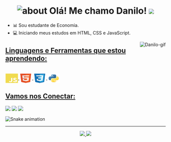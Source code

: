 ### <h1 align="center"> <img width="35" alt="about" src="https://cdn-icons-png.flaticon.com/512/3176/3176151.png"> Olá! Me chamo Danilo! <img src="https://raw.githubusercontent.com/MartinHeinz/MartinHeinz/master/wave.gif" width="30px"></h1>

- 📊 Sou estudante de Economia.
- 💻 Iniciando meus estudos em HTML, CSS e JavaScript.

<div align="center">
  <a href="https://github.com/daniloafigueredo">
    <img align="right" alt="Danilo-gif" height="250" src="https://media4.giphy.com/media/dWesBcTLavkZuG35MI/giphy.gif">
</div>
  
## **Linguagens e Ferramentas que estou aprendendo:**  
<div style="display: inline_block"><br>
  <img align="center" alt="Danilo-Js" height="30" width="40" src="https://raw.githubusercontent.com/devicons/devicon/master/icons/javascript/javascript-plain.svg">
  <img align="center" alt="Danilo-HTML" height="30" width="40" src="https://raw.githubusercontent.com/devicons/devicon/master/icons/html5/html5-original.svg">
  <img align="center" alt="Danilo-CSS" height="30" width="40" src="https://raw.githubusercontent.com/devicons/devicon/master/icons/css3/css3-original.svg">
  <img align="center" alt="Danilo-Python" height="30" width="40" src="https://raw.githubusercontent.com/devicons/devicon/master/icons/python/python-original.svg">
</div> 

##
## **Vamos nos Conectar:**
<div> 
 
  <a href="https://instagram.com/daniloafigueredo" target="_blank"><img src="https://img.shields.io/badge/-Instagram-%23E4405F?style=for-the-badge&logo=instagram&logoColor=white" target="_blank"></a>
  <a href = "daniloaraujofigueredo@gmail.com"><img src="https://img.shields.io/badge/-Gmail-%23333?style=for-the-badge&logo=gmail&logoColor=white" target="_blank"></a>
  <a href="https://www.linkedin.com/in/danilofigueredo" target="_blank"><img src="https://img.shields.io/badge/-LinkedIn-%230077B5?style=for-the-badge&logo=linkedin&logoColor=white" target="_blank"></a> 
 
  ![Snake animation](https://github.com/daniloafigueredo/daniloafigueredo/blob/output/github-contribution-grid-snake.svg)
  
 ---
  
  <div align="center" style="display: inline_block">
  <a align="center" href="https://github.com/daniloafigueredo">
    <img height="160em" src="https://github-readme-stats.vercel.app/api?username=daniloafigueredo&show_icons=true&theme=react&hide_border=true&bg_color=0D1117"/>
    <img height="160em" src="https://github-readme-stats.vercel.app/api/top-langs/?username=daniloafigueredo&layout=compact&langs_count=10&theme=react&hide_border=true&bg_color=0D1117"/>
  </a>
</div>

</div>
 
</div>
